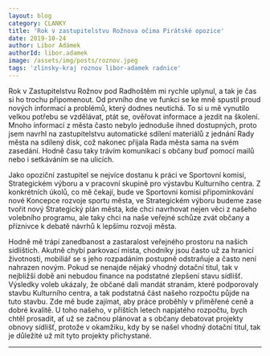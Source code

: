```yaml
---
layout: blog
category: CLANKY
title: 'Rok v zastupitelstvu Rožnova očima Pirátské opozice'
date: 2019-10-24
author: Libor Adámek
authorId: libor.adamek
image: /assets/img/posts/roznov.jpeg  
tags: 'zlinsky-kraj roznov libor-adamek radnice'
---
```


Rok v Zastupitelstvu Rožnov pod Radhoštěm mi rychle uplynul, a tak je čas si ho trochu připomenout. Od prvního dne ve funkci se ke mně spustil proud nových informací a problémů, který dodnes neutichá. To si u mě vynutilo velkou potřebu se vzdělávat, ptát se, ověřovat informace a jezdit na školení. Mnoho informací z města často nebylo jednoduše ihned dostupných, proto jsem navrhl na zastupitelstvu automatické sdílení materiálů z jednání Rady města na sdílený disk, což nakonec přijala Rada města sama na svém zasedání. Hodně času taky trávím komunikací s občany buď pomocí mailů nebo i setkáváním se na ulicích.

Jako opoziční zastupitel se nejvíce dostanu k práci ve Sportovní komisi, Strategickém výboru a v pracovní skupině pro výstavbu Kulturního centra. Z konkrétních úkolů, co mě čekají, bude ve Sportovní komisi připomínkování nové Koncepce rozvoje sportu města, ve Strategickém výboru budeme zase tvořit nový Strategický plán města, kde chci navrhovat nejen věci z našeho volebního programu, ale taky chci na naše veřejné schůze zvát občany a příznivce k debatě návrhů k lepšímu rozvoji města.

Hodně mě trápí zanedbanost a zastaralost veřejného prostoru na našich sídlištích. Akutně chybí parkovací místa, chodníky jsou často už za hranicí životnosti, mobiliář se s jeho rozpadáním postupně odstraňuje a často není nahrazen novým. Pokud se nenajde nějaký vhodný dotační titul, tak v nejbližší době ani nebudou finance na podstatné zlepšení stavu sídlišť. Výsledky voleb ukázaly, že občané dali mandát stranám, které podporovaly stavbu Kulturního centra, a tak podstatná část našeho rozpočtu půjde na tuto stavbu. Zde mě bude zajímat, aby práce proběhly v přiměřené ceně a dobré kvalitě. U toho našeho, v příštích letech napjatého rozpočtu, bych chtěl prosadit, ať už se začnou plánovat a s občany debatovat projekty obnovy sídlišť, protože v okamžiku, kdy by se našel vhodný dotační titul, tak je důležité už mít tyto projekty přichystané.

---
